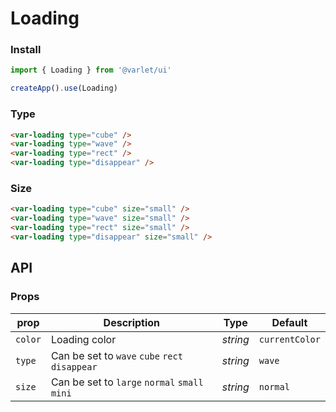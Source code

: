 # Loading

### Install

```js
import { Loading } from '@varlet/ui'

createApp().use(Loading)
```

### Type

```html
<var-loading type="cube" />
<var-loading type="wave" />
<var-loading type="rect" />
<var-loading type="disappear" />
```

### Size

```html
<var-loading type="cube" size="small" />
<var-loading type="wave" size="small" />
<var-loading type="rect" size="small" />
<var-loading type="disappear" size="small" />
```

## API

### Props

| prop | Description                                    | Type     | Default        |
| --------- | ---------------------------------------------- | -------- | -------------- |
| `color`     | Loading color                                  | _string_ | `currentColor` |
| `type`      | Can be set to `wave` `cube` `rect` `disappear` | _string_ | `wave`         |
| `size`      | Can be set to `large` `normal` `small` `mini`  | _string_ | `normal`       |
